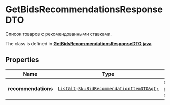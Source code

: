

# GetBidsRecommendationsResponseDTO

Список товаров с рекомендованными ставками.

The class is defined in **[GetBidsRecommendationsResponseDTO.java](../../src/main/java/org/openapitools/model/GetBidsRecommendationsResponseDTO.java)**

## Properties

Name | Type | Description | Notes
------------ | ------------- | ------------- | -------------
**recommendations** | [`List&lt;SkuBidRecommendationItemDTO&gt;`](SkuBidRecommendationItemDTO.md) | Список товаров с рекомендованными ставками. | 



